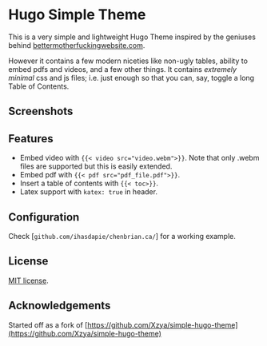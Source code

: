 # Hugo Simple Theme
This is a very simple and lightweight Hugo Theme inspired by the geniuses behind [bettermotherfuckingwebsite.com](http://bettermotherfuckingwebsite.com/).

However it contains a few modern niceties like non-ugly tables, ability to embed pdfs and videos, and a few other things. It contains *extremely minimal* css and js files; i.e. just enough so that you can, say, toggle a long Table of Contents.


## Screenshots


## Features


- Embed video with `{{< video src="video.webm">}}`. Note that only .webm files are supported but this is easily extended.
- Embed pdf with `{{< pdf src="pdf_file.pdf">}}`.
- Insert a table of contents with `{{< toc>}}`.
- Latex support with `katex: true` in header.


## Configuration

Check [`github.com/ihasdapie/chenbrian.ca/`] for a working example.


## License

[MIT license](./LICENSE.md).

## Acknowledgements
Started off as a fork of [https://github.com/Xzya/simple-hugo-theme](https://github.com/Xzya/simple-hugo-theme)
